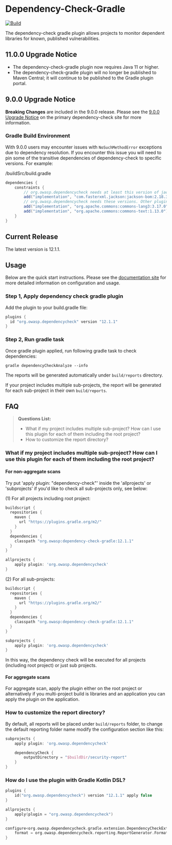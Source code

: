 # Dependency-Check-Gradle

[![Build](https://github.com/dependency-check/dependency-check-gradle/actions/workflows/build.yml/badge.svg)](https://github.com/dependency-check/dependency-check-gradle/actions/workflows/build.yml)

The dependency-check gradle plugin allows projects to monitor dependent libraries for
known, published vulnerabilities.

## 11.0.0 Upgrade Notice
- The dependency-check-gradle plugin now requires Java 11 or higher.
- The dependency-check-gradle plugin will no longer be published to Maven Central; it 
  will continue to be published to the Gradle plugin portal.

## 9.0.0 Upgrade Notice

**Breaking Changes** are included in the 9.0.0 release. Please see the [9.0.0 Upgrade Notice](https://github.com/jeremylong/DependencyCheck#900-upgrade-notice)
on the primary dependency-check site for more information.

### Gradle Build Environment

With 9.0.0 users may encounter issues with `NoSuchMethodError` exceptions due to
dependency resolution. If you encounter this issue you will need to pin some of
the transitive dependencies of dependency-check to specific versions. For example:

/buildSrc/build.gradle
```groovy
dependencies {
    constraints {
        // org.owasp.dependencycheck needs at least this version of jackson. Other plugins pull in older versions..
        add("implementation", "com.fasterxml.jackson:jackson-bom:2.18.3")
        // org.owasp.dependencycheck needs these versions. Other plugins pull in older versions..
        add("implementation", "org.apache.commons:commons-lang3:3.17.0")
        add("implementation", "org.apache.commons:commons-text:1.13.0")
    }
}
```

## Current Release

The latest version is 12.1.1.

## Usage

Below are the quick start instructions. Please see the [documentation site](http://jeremylong.github.io/DependencyCheck/dependency-check-gradle/index.html)
for more detailed information on configuration and usage.

### Step 1, Apply dependency check gradle plugin

Add the plugin to your build.gradle file:

```groovy
plugins {
  id "org.owasp.dependencycheck" version "12.1.1"
}
```

### Step 2, Run gradle task

Once gradle plugin applied, run following gradle task to check dependencies:

```
gradle dependencyCheckAnalyze --info
```

The reports will be generated automatically under `build/reports` directory.

If your project includes multiple sub-projects, the report will be generated for each sub-project in their own `build/reports`.

## FAQ

> **Questions List:**
> - What if my project includes multiple sub-project? How can I use this plugin for each of them including the root project?
> - How to customize the report directory?

### What if my project includes multiple sub-project? How can I use this plugin for each of them including the root project?

#### For non-aggregate scans

Try put 'apply plugin: "dependency-check"' inside the 'allprojects' or 'subprojects' if you'd like to check all sub-projects only, see below:

(1) For all projects including root project:

```groovy
buildscript {
  repositories {
    maven {
      url "https://plugins.gradle.org/m2/"
    }
  }
  dependencies {
    classpath "org.owasp:dependency-check-gradle:12.1.1"
  }
}

allprojects {
    apply plugin: 'org.owasp.dependencycheck'
}
```

(2) For all sub-projects:

```groovy
buildscript {
  repositories {
    maven {
      url "https://plugins.gradle.org/m2/"
    }
  }
  dependencies {
    classpath "org.owasp:dependency-check-gradle:12.1.1"
  }
}

subprojects {
    apply plugin: 'org.owasp.dependencycheck'
}
```

In this way, the dependency check will be executed for all projects (including root project) or just sub projects.

#### For aggregate scans

For aggregate scan, apply the plugin either on the root project or alternatively if you multi-project build is libraries and an application you can apply the plugin on the application.

### How to customize the report directory?

By default, all reports will be placed under `build/reports` folder, to change the default reporting folder name modify the configuration section like this:

```groovy
subprojects {
    apply plugin: 'org.owasp.dependencycheck'

    dependencyCheck {
        outputDirectory = "$buildDir/security-report"
    }
}
```

### How do I use the plugin with Gradle Kotlin DSL?

```kotlin
plugins {
    id("org.owasp.dependencycheck") version "12.1.1" apply false
}

allprojects {
    apply(plugin = "org.owasp.dependencycheck")
}

configure<org.owasp.dependencycheck.gradle.extension.DependencyCheckExtension> {
    format = org.owasp.dependencycheck.reporting.ReportGenerator.Format.ALL.toString()
}
```
